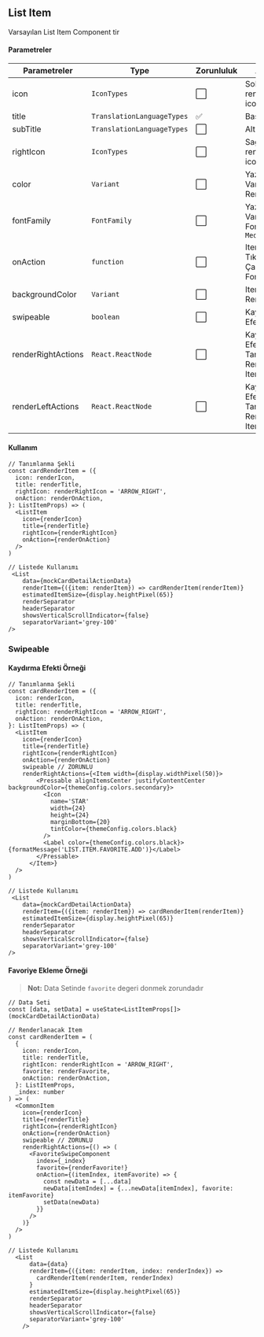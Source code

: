 ## List Item

Varsayılan List Item Component tir

#### Parametreler

| Parametreler       | Type                       | Zorunluluk           | Açıklama                                                    |
| ------------------ | -------------------------- | -------------------- | ----------------------------------------------------------- |
| icon               | `IconTypes`                | :white_large_square: | Solda renderlanacak icon                                    |
| title              | `TranslationLanguageTypes` | :white_check_mark:   | Başlık                                                      |
| subTitle           | `TranslationLanguageTypes` | :white_large_square: | Alt Başlık                                                  |
| rightIcon          | `IconTypes`                | :white_large_square: | Sağda renderlanacak icon                                    |
| color              | `Variant`                  | :white_large_square: | Yazı Rengi - Varsayılan Renk: `grey-100`                    |
| fontFamily         | `FontFamily`               | :white_large_square: | Yazı Fontu - Varsayılan Font: `Markpro-Medium`              |
| onAction           | `function`                 | :white_large_square: | Item Tıklandığında Çalışacak Fonksiyon                      |
| backgroundColor    | `Variant`                  | :white_large_square: | Item Arka Plan Rengi                                        |
| swipeable          | `boolean`                  | :white_large_square: | Kaydırma Efekti                                             |
| renderRightActions | `React.ReactNode`          | :white_large_square: | Kaydırma Efektinde Sağ Tarafta Renderlanacak Item Değerleri |
| renderLeftActions  | `React.ReactNode`          | :white_large_square: | Kaydırma Efektinde Sol Tarafta Renderlanacak Item Değerleri |

#### Kullanım

```tsx
// Tanımlanma Şekli
const cardRenderItem = ({
  icon: renderIcon,
  title: renderTitle,
  rightIcon: renderRightIcon = 'ARROW_RIGHT',
  onAction: renderOnAction,
}: ListItemProps) => (
  <ListItem
    icon={renderIcon}
    title={renderTitle}
    rightIcon={renderRightIcon}
    onAction={renderOnAction}
  />
)

// Listede Kullanımı
 <List
    data={mockCardDetailActionData}
    renderItem={({item: renderItem}) => cardRenderItem(renderItem)}
    estimatedItemSize={display.heightPixel(65)}
    renderSeparator
    headerSeparator
    showsVerticalScrollIndicator={false}
    separatorVariant='grey-100'
/>
```

### Swipeable

#### Kaydırma Efekti Örneği

```tsx
// Tanımlanma Şekli
const cardRenderItem = ({
  icon: renderIcon,
  title: renderTitle,
  rightIcon: renderRightIcon = 'ARROW_RIGHT',
  onAction: renderOnAction,
}: ListItemProps) => (
  <ListItem
    icon={renderIcon}
    title={renderTitle}
    rightIcon={renderRightIcon}
    onAction={renderOnAction}
    swipeable // ZORUNLU
    renderRightActions={<Item width={display.widthPixel(50)}>
        <Pressable alignItemsCenter justifyContentCenter backgroundColor={themeConfig.colors.secondary}>
          <Icon
            name='STAR'
            width={24}
            height={24}
            marginBottom={20}
            tintColor={themeConfig.colors.black}
          />
          <Label color={themeConfig.colors.black}>{formatMessage('LIST.ITEM.FAVORITE.ADD')}</Label>
        </Pressable>
      </Item>}
  />
)

// Listede Kullanımı
 <List
    data={mockCardDetailActionData}
    renderItem={({item: renderItem}) => cardRenderItem(renderItem)}
    estimatedItemSize={display.heightPixel(65)}
    renderSeparator
    headerSeparator
    showsVerticalScrollIndicator={false}
    separatorVariant='grey-100'
/>
```

#### Favoriye Ekleme Örneği

> **Not:** Data Setinde `favorite` degeri donmek zorundadır

```tsx
// Data Seti
const [data, setData] = useState<ListItemProps[]>(mockCardDetailActionData)

// Renderlanacak Item
const cardRenderItem = (
  {
    icon: renderIcon,
    title: renderTitle,
    rightIcon: renderRightIcon = 'ARROW_RIGHT',
    favorite: renderFavorite,
    onAction: renderOnAction,
  }: ListItemProps,
  _index: number
) => (
  <CommonItem
    icon={renderIcon}
    title={renderTitle}
    rightIcon={renderRightIcon}
    onAction={renderOnAction}
    swipeable // ZORUNLU
    renderRightActions={() => (
      <FavoriteSwipeComponent
        index={_index}
        favorite={renderFavorite!}
        onAction={(itemIndex, itemFavorite) => {
          const newData = [...data]
          newData[itemIndex] = {...newData[itemIndex], favorite: itemFavorite}
          setData(newData)
        }}
      />
    )}
  />
)

// Listede Kullanımı
  <List
      data={data}
      renderItem={({item: renderItem, index: renderIndex}) =>
        cardRenderItem(renderItem, renderIndex)
      }
      estimatedItemSize={display.heightPixel(65)}
      renderSeparator
      headerSeparator
      showsVerticalScrollIndicator={false}
      separatorVariant='grey-100'
    />
```
